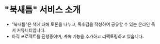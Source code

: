 # "북새틈" 서비스 소개
- "북새틈"은 책에 대해 토론을 나누고, 독후감을 작성하여 공유할 수 있는 온라인 독서 커뮤니티입니다.
- 아직 프로젝트를 진행중이며, 계속 기능을 추가하고 리팩토링하고 있습니다. 

# 
